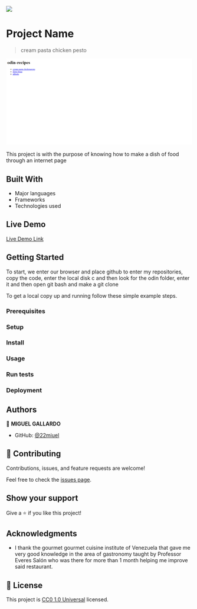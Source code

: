 ![](https://img.shields.io/badge/Uneweb-blue)

# Project Name

> cream pasta chicken pesto

![screenshot](./odinrecipes.png)

This project is with the purpose of knowing how to make a dish of food through an internet page

## Built With

- Major languages
- Frameworks
- Technologies used

## Live Demo

[Live Demo Link](https://livedemo.com)


## Getting Started

To start, we enter our browser and place github to enter my repositories, copy the code, enter the local disk c and then look for the odin folder, enter it and then open git bash and make a git clone


To get a local copy up and running follow these simple example steps.

### Prerequisites

### Setup

### Install

### Usage

### Run tests

### Deployment



## Authors

👤 **MIGUEL GALLARDO**
- GitHub: [@22miuel](https://github.com/22miuel)

## 🤝 Contributing

Contributions, issues, and feature requests are welcome!

Feel free to check the [issues page](https://github.com/22miuel/odin-recipes/issues).

## Show your support

Give a ⭐️ if you like this project!

## Acknowledgments

- I thank the gourmet gourmet cuisine institute of Venezuela that gave me very good knowledge in the area of ​​gastronomy taught by Professor Everes Salón who was there for more than 1 month helping me improve said restaurant.
## 📝 License

This project is [CC0 1.0 Universal](LICENSE) licensed.
